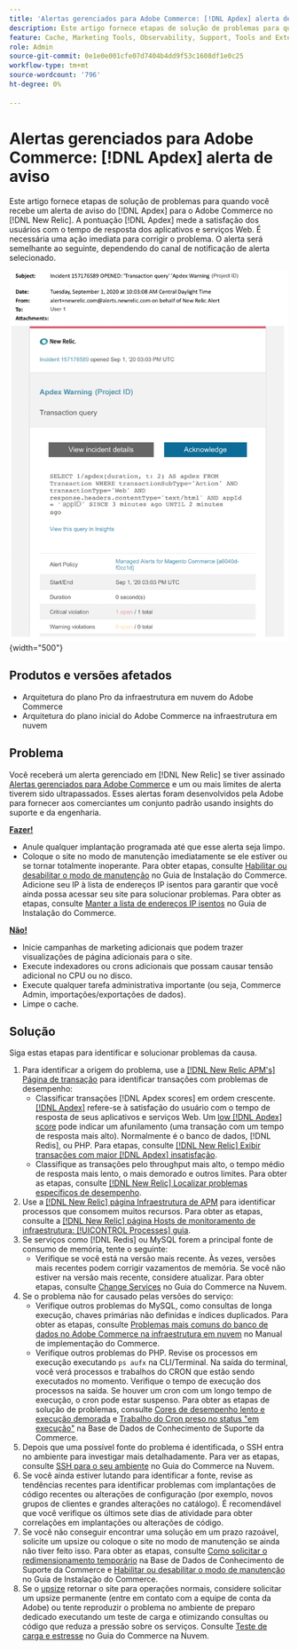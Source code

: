 ```yaml
---
title: 'Alertas gerenciados para Adobe Commerce: [!DNL Apdex] alerta de aviso'
description: Este artigo fornece etapas de solução de problemas para quando você recebe um  [!DNL Apdex] alerta de aviso do Adobe Commerce em [!DNL New Relic]. The [!DNL Apdex] a pontuação mede a satisfação dos usuários com o tempo de resposta de aplicativos e serviços Web. É necessária uma ação imediata para corrigir o problema.
feature: Cache, Marketing Tools, Observability, Support, Tools and External Services
role: Admin
source-git-commit: 0e1e0e001cfe07d7404b4dd9f53c1608df1e0c25
workflow-type: tm+mt
source-wordcount: '796'
ht-degree: 0%

---
```



# Alertas gerenciados para Adobe Commerce: [!DNL Apdex] alerta de aviso

Este artigo fornece etapas de solução de problemas para quando você recebe um alerta de aviso do [!DNL Apdex] para o Adobe Commerce no [!DNL New Relic]. A pontuação [!DNL Apdex] mede a satisfação dos usuários com o tempo de resposta dos aplicativos e serviços Web. É necessária uma ação imediata para corrigir o problema. O alerta será semelhante ao seguinte, dependendo do canal de notificação de alerta selecionado.

![alerta de aviso do apdex](../../assets/managed-alerts/apdex-warning-magento-managed.png){width="500"}

## Produtos e versões afetados

* Arquitetura do plano Pro da infraestrutura em nuvem do Adobe Commerce
* Arquitetura do plano inicial do Adobe Commerce na infraestrutura em nuvem

## Problema

Você receberá um alerta gerenciado em [!DNL New Relic] se tiver assinado [Alertas gerenciados para Adobe Commerce](managed-alerts-for-magento-commerce.md) e um ou mais limites de alerta tiverem sido ultrapassados. Esses alertas foram desenvolvidos pela Adobe para fornecer aos comerciantes um conjunto padrão usando insights do suporte e da engenharia.

<u> **Fazer!** </u>

* Anule qualquer implantação programada até que esse alerta seja limpo.
* Coloque o site no modo de manutenção imediatamente se ele estiver ou se tornar totalmente inoperante. Para obter etapas, consulte [Habilitar ou desabilitar o modo de manutenção](https://experienceleague.adobe.com/pt-br/docs/commerce-operations/installation-guide/tutorials/maintenance-mode) no Guia de Instalação do Commerce. Adicione seu IP à lista de endereços IP isentos para garantir que você ainda possa acessar seu site para solucionar problemas. Para obter as etapas, consulte [Manter a lista de endereços IP isentos](https://experienceleague.adobe.com/pt-br/docs/commerce-operations/installation-guide/tutorials/maintenance-mode#maintain-the-list-of-exempt-ip-addresses) no Guia de Instalação do Commerce.

<u>**Não!**</u>

* Inicie campanhas de marketing adicionais que podem trazer visualizações de página adicionais para o site.
* Execute indexadores ou crons adicionais que possam causar tensão adicional no CPU ou no disco.
* Execute qualquer tarefa administrativa importante (ou seja, Commerce Admin, importações/exportações de dados).
* Limpe o cache.

## Solução

Siga estas etapas para identificar e solucionar problemas da causa.

1. Para identificar a origem do problema, use a [[!DNL New Relic APM's] Página de transação](https://docs.newrelic.com/docs/apm/applications-menu/monitoring/transactions-page-find-specific-performance-problems) para identificar transações com problemas de desempenho:
   * Classificar transações [!DNL Apdex scores] em ordem crescente. [[!DNL Apdex]](https://docs.newrelic.com/docs/apm/new-relic-apm/apdex/apdex-measure-user-satisfaction) refere-se à satisfação do usuário com o tempo de resposta de seus aplicativos e serviços Web. Um [low [!DNL Apdex] score](managed-alerts-for-magento-commerce-apdex-warning-alert.md) pode indicar um afunilamento (uma transação com um tempo de resposta mais alto). Normalmente é o banco de dados, [!DNL Redis], ou PHP. Para etapas, consulte [[!DNL New Relic] Exibir transações com maior [!DNL Apdex] insatisfação](https://docs.newrelic.com/docs/apm/new-relic-apm/apdex/view-your-apdex-score#apdex-dissat).
   * Classifique as transações pelo throughput mais alto, o tempo médio de resposta mais lento, o mais demorado e outros limites. Para obter as etapas, consulte [[!DNL New Relic] Localizar problemas específicos de desempenho](https://docs.newrelic.com/docs/apm/applications-menu/monitoring/transactions-page-find-specific-performance-problems).
1. Use a [[!DNL New Relic] página Infraestrutura de APM](https://docs.newrelic.com/docs/infrastructure/infrastructure-ui-pages/infra-hosts-ui-page/) para identificar processos que consomem muitos recursos. Para obter as etapas, consulte a [[!DNL New Relic] página Hosts de monitoramento de infraestrutura: [!UICONTROL Processes] guia](https://docs.newrelic.com/docs/infrastructure/infrastructure-ui-pages/infra-hosts-ui-page/#processes).
1. Se serviços como [!DNL Redis] ou MySQL forem a principal fonte de consumo de memória, tente o seguinte:
   * Verifique se você está na versão mais recente. Às vezes, versões mais recentes podem corrigir vazamentos de memória. Se você não estiver na versão mais recente, considere atualizar. Para obter etapas, consulte [Change Services](https://experienceleague.adobe.com/docs/commerce-cloud-service/user-guide/configure/service/services-yaml.html?lang=pt-BR) no Guia do Commerce na Nuvem.
1. Se o problema não for causado pelas versões do serviço:
   * Verifique outros problemas do MySQL, como consultas de longa execução, chaves primárias não definidas e índices duplicados. Para obter as etapas, consulte [Problemas mais comuns do banco de dados no Adobe Commerce na infraestrutura em nuvem](https://experienceleague.adobe.com/docs/commerce-operations/implementation-playbook/best-practices/maintenance/resolve-database-performance-issues.html?lang=pt-BR) no Manual de implementação do Commerce.
   * Verifique outros problemas do PHP. Revise os processos em execução executando `ps aufx` na CLI/Terminal. Na saída do terminal, você verá processos e trabalhos do CRON que estão sendo executados no momento. Verifique o tempo de execução dos processos na saída. Se houver um cron com um longo tempo de execução, o cron pode estar suspenso. Para obter as etapas de solução de problemas, consulte [Cores de desempenho lento e execução demorada](https://experienceleague.adobe.com/pt-br/docs/commerce-knowledge-base/kb/troubleshooting/miscellaneous/slow-performance-slow-and-long-running-crons) e [Trabalho do Cron preso no status &quot;em execução&quot;](https://experienceleague.adobe.com/pt-br/docs/commerce-knowledge-base/kb/troubleshooting/miscellaneous/cron-job-is-stuck-in-running-status) na Base de Dados de Conhecimento de Suporte da Commerce.
1. Depois que uma possível fonte do problema é identificada, o SSH entra no ambiente para investigar mais detalhadamente. Para ver as etapas, consulte [SSH para o seu ambiente](https://experienceleague.adobe.com/pt-br/docs/commerce-cloud-service/user-guide/develop/secure-connections#ssh) no Guia do Commerce na Nuvem.
1. Se você ainda estiver lutando para identificar a fonte, revise as tendências recentes para identificar problemas com implantações de código recentes ou alterações de configuração (por exemplo, novos grupos de clientes e grandes alterações no catálogo). É recomendável que você verifique os últimos sete dias de atividade para obter correlações em implantações ou alterações de código.
1. Se você não conseguir encontrar uma solução em um prazo razoável, solicite um upsize ou coloque o site no modo de manutenção se ainda não tiver feito isso. Para obter as etapas, consulte [Como solicitar o redimensionamento temporário](https://experienceleague.adobe.com/pt-br/docs/commerce-knowledge-base/kb/how-to/how-to-request-temporary-magento-upsize) na Base de Dados de Conhecimento de Suporte da Commerce e [Habilitar ou desabilitar o modo de manutenção](https://experienceleague.adobe.com/pt-br/docs/commerce-operations/installation-guide/tutorials/maintenance-mode) no Guia de Instalação do Commerce.
1. Se o [upsize](https://experienceleague.adobe.com/pt-br/docs/commerce-knowledge-base/kb/how-to/how-to-request-temporary-magento-upsize) retornar o site para operações normais, considere solicitar um upsize permanente (entre em contato com a equipe de conta da Adobe) ou tente reproduzir o problema no ambiente de preparo dedicado executando um teste de carga e otimizando consultas ou código que reduza a pressão sobre os serviços. Consulte [Teste de carga e estresse](https://experienceleague.adobe.com/pt-br/docs/commerce-cloud-service/user-guide/develop/test/staging-and-production#load-and-stress-testing) no Guia do Commerce na Nuvem.
